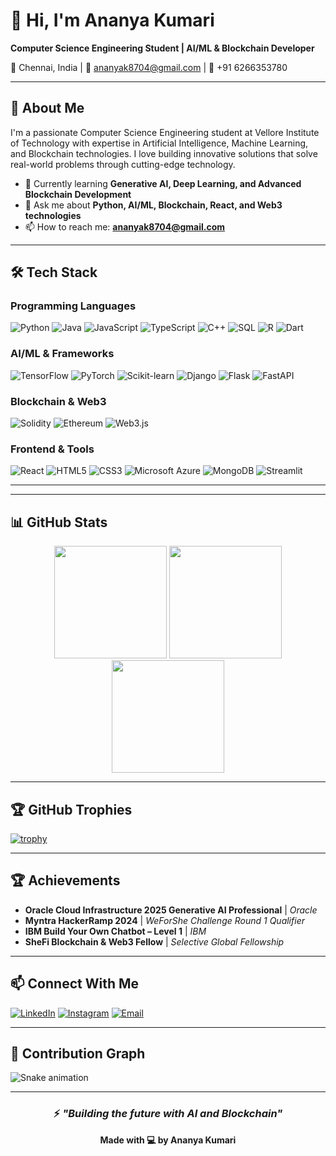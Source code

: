 # 👋 Hi, I'm Ananya Kumari

**Computer Science Engineering Student | AI/ML & Blockchain Developer**

📍 Chennai, India | 📧 ananyak8704@gmail.com | 📱 +91 6266353780

---

## 🚀 About Me

I'm a passionate Computer Science Engineering student at Vellore Institute of Technology with expertise in Artificial Intelligence, Machine Learning, and Blockchain technologies. I love building innovative solutions that solve real-world problems through cutting-edge technology.

- 🌱 Currently learning **Generative AI, Deep Learning, and Advanced Blockchain Development**
- 💬 Ask me about **Python, AI/ML, Blockchain, React, and Web3 technologies**
- 📫 How to reach me: **ananyak8704@gmail.com**

---

## 🛠️ Tech Stack

### Programming Languages
![Python](https://img.shields.io/badge/Python-3776AB?style=for-the-badge&logo=python&logoColor=white)
![Java](https://img.shields.io/badge/Java-ED8B00?style=for-the-badge&logo=java&logoColor=white)
![JavaScript](https://img.shields.io/badge/JavaScript-F7DF1E?style=for-the-badge&logo=javascript&logoColor=black)
![TypeScript](https://img.shields.io/badge/TypeScript-007ACC?style=for-the-badge&logo=typescript&logoColor=white)
![C++](https://img.shields.io/badge/C++-00599C?style=for-the-badge&logo=c%2B%2B&logoColor=white)
![SQL](https://img.shields.io/badge/SQL-4479A1?style=for-the-badge&logo=mysql&logoColor=white)
![R](https://img.shields.io/badge/R-276DC3?style=for-the-badge&logo=r&logoColor=white)
![Dart](https://img.shields.io/badge/Dart-0175C2?style=for-the-badge&logo=dart&logoColor=white)

### AI/ML & Frameworks
![TensorFlow](https://img.shields.io/badge/TensorFlow-FF6F00?style=for-the-badge&logo=tensorflow&logoColor=white)
![PyTorch](https://img.shields.io/badge/PyTorch-EE4C2C?style=for-the-badge&logo=pytorch&logoColor=white)
![Scikit-learn](https://img.shields.io/badge/Scikit--learn-F7931E?style=for-the-badge&logo=scikit-learn&logoColor=white)
![Django](https://img.shields.io/badge/Django-092E20?style=for-the-badge&logo=django&logoColor=white)
![Flask](https://img.shields.io/badge/Flask-000000?style=for-the-badge&logo=flask&logoColor=white)
![FastAPI](https://img.shields.io/badge/FastAPI-009688?style=for-the-badge&logo=fastapi&logoColor=white)

### Blockchain & Web3
![Solidity](https://img.shields.io/badge/Solidity-363636?style=for-the-badge&logo=solidity&logoColor=white)
![Ethereum](https://img.shields.io/badge/Ethereum-3C3C3D?style=for-the-badge&logo=ethereum&logoColor=white)
![Web3.js](https://img.shields.io/badge/Web3.js-F16822?style=for-the-badge&logo=web3.js&logoColor=white)

### Frontend & Tools
![React](https://img.shields.io/badge/React-20232A?style=for-the-badge&logo=react&logoColor=61DAFB)
![HTML5](https://img.shields.io/badge/HTML5-E34F26?style=for-the-badge&logo=html5&logoColor=white)
![CSS3](https://img.shields.io/badge/CSS3-1572B6?style=for-the-badge&logo=css3&logoColor=white)
![Microsoft Azure](https://img.shields.io/badge/Microsoft_Azure-0089D6?style=for-the-badge&logo=microsoft-azure&logoColor=white)
![MongoDB](https://img.shields.io/badge/MongoDB-47A248?style=for-the-badge&logo=mongodb&logoColor=white)
![Streamlit](https://img.shields.io/badge/Streamlit-FF4B4B?style=for-the-badge&logo=streamlit&logoColor=white)

---



---

## 📊 GitHub Stats

<div align="center">
  
  <img height="180em" src="https://github-readme-stats.vercel.app/api?username=ananya-droid&show_icons=true&theme=radical&hide_border=true" />
  <img height="180em" src="https://github-readme-streak-stats.herokuapp.com/?user=ananya-droid&theme=radical&hide_border=true" />
  
  <img height="180em" src="https://github-readme-stats.vercel.app/api/top-langs/?username=ananya-droid&layout=compact&theme=radical&hide_border=true" />
  
</div>

---

## 🏆 GitHub Trophies

[![trophy](https://github-profile-trophy.vercel.app/?username=ananya-droid&theme=radical&row=2&column=4)](https://github.com/ryo-ma/github-profile-trophy)

---

## 🏆 Achievements

- **Oracle Cloud Infrastructure 2025 Generative AI Professional** | *Oracle*
- **Myntra HackerRamp 2024** | *WeForShe Challenge Round 1 Qualifier*
- **IBM Build Your Own Chatbot – Level 1** | *IBM*
- **SheFi Blockchain & Web3 Fellow** | *Selective Global Fellowship*

---

## 📫 Connect With Me

[![LinkedIn](https://img.shields.io/badge/LinkedIn-0A66C2?style=for-the-badge&logo=linkedin&logoColor=white)](https://www.linkedin.com/in/ananya-kumari-809127290/)
[![Instagram](https://img.shields.io/badge/Instagram-E4405F?style=for-the-badge&logo=instagram&logoColor=white)](https://www.instagram.com/anaanyaaa_._/)
[![Email](https://img.shields.io/badge/Email-D14836?style=for-the-badge&logo=gmail&logoColor=white)](mailto:ananyak8704@gmail.com)

---


## 🐍 Contribution Graph

![Snake animation](https://github.com/ananya-droid/ananya-droid/blob/output/github-contribution-grid-snake.svg)

---

<div align="center">

### ⚡ *"Building the future with AI and Blockchain"*

**Made with 💻 by Ananya Kumari**

</div>
